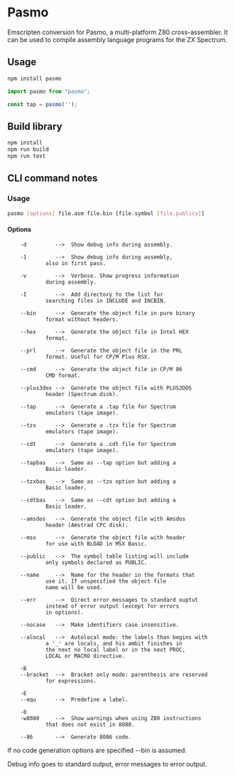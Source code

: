# Pasmo

Emscripten conversion for Pasmo, a multi-platform Z80 cross-assembler.
It can be used to compile assembly language programs for the ZX Spectrum.

## Usage

```bash
npm install pasmo
```

```javascript
import pasmo from "pasmo";

const tap = pasmo('');
```

## Build library

```bash
npm install
npm run build
npm run test
```

## CLI command notes

### Usage

```bash
pasmo [options] file.asm file.bin [file.symbol [file.publics]]
```

#### Options

```text
	-d         -->	Show debug info during assembly.

	-1         -->	Show debug info during assembly,
			also in first pass.

	-v         -->	Verbose. Show progress information
			during assembly.

	-I         -->	Add directory to the list for
			searching files in INCLUDE and INCBIN.

	--bin      -->	Generate the object file in pure binary
			format without headers.

	--hex      -->	Generate the object file in Intel HEX
			format.

	--prl      -->	Generate the object file in the PRL
			format. Useful for CP/M Plus RSX.

	--cmd      -->	Generate the object file in CP/M 86
			CMD format.

	--plus3dos -->	Generate the object file with PLUS3DOS
			header (Spectrum disk).

	--tap      -->	Generate a .tap file for Spectrum
			emulators (tape image).

	--tzx      -->	Generate a .tzx file for Spectrum
			emulators (tape image).

	--cdt      -->	Generate a .cdt file for Spectrum
			emulators (tape image).

	--tapbas   -->	Same as --tap option but adding a
			Basic loader.

	--tzxbas   -->	Same as --tzx option but adding a
			Basic loader.

	--cdtbas   -->	Same as --cdt option but adding a
			Basic loader.

	--amsdos   -->	Generate the object file with Amsdos
			header (Amstrad CPC disk).

	--msx      -->	Generate the object file with header
			for use with BLOAD in MSX Basic.

	--public   -->	The symbol table listing will include
			only symbols declared as PUBLIC.

	--name     -->	Name for the header in the formats that
			use it. If unspecified the object file
			name will be used.

	--err      -->	Direct error messages to standard ouptut
			instead of error output (except for errors
			in options).

	--nocase   -->	Make identifiers case insensitive.

	--alocal   -->	Autolocal mode: the labels than begins with
			a '_' are locals, and his ambit finishes in
			the next no local label or in the next PROC,
			LOCAL or MACRO directive.

	-B
	--bracket  -->	Bracket only mode: parenthesis are reserved
			for expressions.

	-E
	--equ	   -->	Predefine a label.

	-8
	-w8080     -->	Show warnings when using Z80 instructions
			that does not exist in 8080.

	--86       -->	Generate 8086 code.
```

If no code generation options are specified --bin is assumed.

Debug info goes to standard output, error messages to error output.
